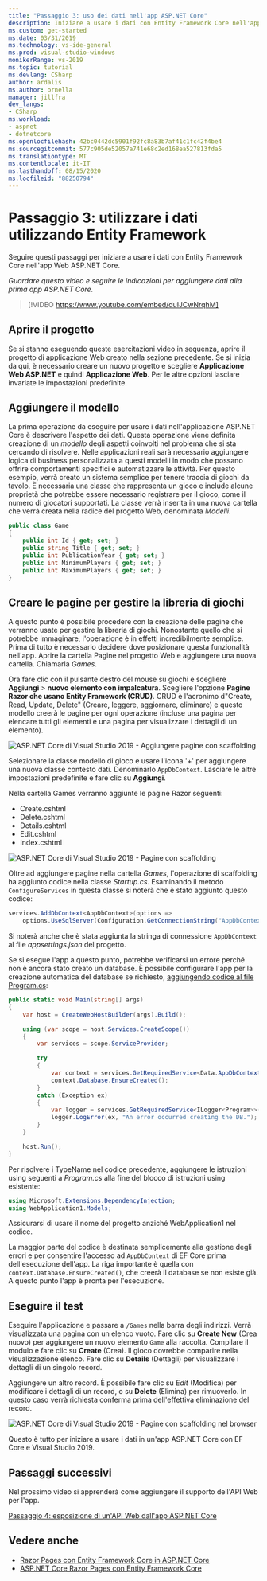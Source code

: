 ```yaml
---
title: "Passaggio 3: uso dei dati nell'app ASP.NET Core"
description: Iniziare a usare i dati con Entity Framework Core nell'app Web ASP.NET Core con questa esercitazione video e istruzioni dettagliate.
ms.custom: get-started
ms.date: 03/31/2019
ms.technology: vs-ide-general
ms.prod: visual-studio-windows
monikerRange: vs-2019
ms.topic: tutorial
ms.devlang: CSharp
author: ardalis
ms.author: ornella
manager: jillfra
dev_langs:
- CSharp
ms.workload:
- aspnet
- dotnetcore
ms.openlocfilehash: 42bc0442dc5901f92fc8a83b7af41c1fc42f4be4
ms.sourcegitcommit: 577c905de52057a741e68c2ed168ea527813fda5
ms.translationtype: MT
ms.contentlocale: it-IT
ms.lasthandoff: 08/15/2020
ms.locfileid: "88250794"
---
```

# <a name="step-3-work-with-data-using-entity-framework"></a>Passaggio 3: utilizzare i dati utilizzando Entity Framework

Seguire questi passaggi per iniziare a usare i dati con Entity Framework Core nell'app Web ASP.NET Core.

_Guardare questo video e seguire le indicazioni per aggiungere dati alla prima app ASP.NET Core._

> [!VIDEO https://www.youtube.com/embed/dulJCwNrqhM]

## <a name="open-your-project"></a>Aprire il progetto

Se si stanno eseguendo queste esercitazioni video in sequenza, aprire il progetto di applicazione Web creato nella sezione precedente. Se si inizia da qui, è necessario creare un nuovo progetto e scegliere **Applicazione Web ASP.NET** e quindi **Applicazione Web**. Per le altre opzioni lasciare invariate le impostazioni predefinite.

## <a name="add-your-model"></a>Aggiungere il modello

La prima operazione da eseguire per usare i dati nell'applicazione ASP.NET Core è descrivere l'aspetto dei dati. Questa operazione viene definita creazione di un *modello* degli aspetti coinvolti nel problema che si sta cercando di risolvere. Nelle applicazioni reali sarà necessario aggiungere logica di business personalizzata a questi modelli in modo che possano offrire comportamenti specifici e automatizzare le attività. Per questo esempio, verrà creato un sistema semplice per tenere traccia di giochi da tavolo. È necessaria una classe che rappresenta un gioco e include alcune proprietà che potrebbe essere necessario registrare per il gioco, come il numero di giocatori supportati. La classe verrà inserita in una nuova cartella che verrà creata nella radice del progetto Web, denominata *Modelli*.

```csharp
public class Game
{
    public int Id { get; set; }
    public string Title { get; set; }
    public int PublicationYear { get; set; }
    public int MinimumPlayers { get; set; }
    public int MaximumPlayers { get; set; }
}
```

## <a name="create-the-pages-to-manage-your-game-library"></a>Creare le pagine per gestire la libreria di giochi

A questo punto è possibile procedere con la creazione delle pagine che verranno usate per gestire la libreria di giochi. Nonostante quello che si potrebbe immaginare, l'operazione è in effetti incredibilmente semplice. Prima di tutto è necessario decidere dove posizionare questa funzionalità nell'app. Aprire la cartella Pagine nel progetto Web e aggiungere una nuova cartella. Chiamarla *Games*.

Ora fare clic con il pulsante destro del mouse su giochi e scegliere **Aggiungi**  >  **nuovo elemento con impalcatura**. Scegliere l'opzione **Pagine Razor che usano Entity Framework (CRUD)**. CRUD è l'acronimo d"Create, Read, Update, Delete" (Creare, leggere, aggiornare, eliminare) e questo modello creerà le pagine per ogni operazione (incluse una pagina per elencare tutti gli elementi e una pagina per visualizzare i dettagli di un elemento).

![ASP.NET Core di Visual Studio 2019 - Aggiungere pagine con scaffolding](media/vs-2019/vs2019-add-scaffold.png)

Selezionare la classe modello di gioco e usare l'icona '+' per aggiungere una nuova classe contesto dati. Denominarlo `AppDbContext`. Lasciare le altre impostazioni predefinite e fare clic su **Aggiungi**.

Nella cartella Games verranno aggiunte le pagine Razor seguenti:

- Create.cshtml
- Delete.cshtml
- Details.cshtml
- Edit.cshtml
- Index.cshtml

![ASP.NET Core di Visual Studio 2019 - Pagine con scaffolding](media/vs-2019/vs2019-scaffolded-pages.png)

Oltre ad aggiungere pagine nella cartella *Games*, l'operazione di scaffolding ha aggiunto codice nella classe *Startup.cs*. Esaminando il metodo `ConfigureServices` in questa classe si noterà che è stato aggiunto questo codice:

```csharp
services.AddDbContext<AppDbContext>(options =>
    options.UseSqlServer(Configuration.GetConnectionString("AppDbContext")));
```

Si noterà anche che è stata aggiunta la stringa di connessione `AppDbContext` al file *appsettings.json* del progetto.

Se si esegue l'app a questo punto, potrebbe verificarsi un errore perché non è ancora stato creato un database. È possibile configurare l'app per la creazione automatica del database se richiesto, [aggiungendo codice al file Program.cs](/aspnet/core/data/ef-rp/intro?view=aspnetcore-2.1&tabs=visual-studio#update-main):

```csharp
public static void Main(string[] args)
{
    var host = CreateWebHostBuilder(args).Build();

    using (var scope = host.Services.CreateScope())
    {
        var services = scope.ServiceProvider;

        try
        {
            var context = services.GetRequiredService<Data.AppDbContext>();
            context.Database.EnsureCreated();
        }
        catch (Exception ex)
        {
            var logger = services.GetRequiredService<ILogger<Program>>();
            logger.LogError(ex, "An error occurred creating the DB.");
        }
    }

    host.Run();
}
```

Per risolvere i TypeName nel codice precedente, aggiungere le istruzioni using seguenti a *Program.cs* alla fine del blocco di istruzioni using esistente:

```csharp
using Microsoft.Extensions.DependencyInjection;
using WebApplication1.Models;
```

Assicurarsi di usare il nome del progetto anziché WebApplication1 nel codice.

La maggior parte del codice è destinata semplicemente alla gestione degli errori e per consentire l'accesso ad `AppDbContext` di EF Core prima dell'esecuzione dell'app. La riga importante è quella con `context.Database.EnsureCreated()`, che creerà il database se non esiste già. A questo punto l'app è pronta per l'esecuzione.

## <a name="test-it-out"></a>Eseguire il test

Eseguire l'applicazione e passare a `/Games` nella barra degli indirizzi. Verrà visualizzata una pagina con un elenco vuoto. Fare clic su **Create New** (Crea nuovo) per aggiungere un nuovo elemento `Game` alla raccolta. Compilare il modulo e fare clic su **Create** (Crea). Il gioco dovrebbe comparire nella visualizzazione elenco. Fare clic su **Details** (Dettagli) per visualizzare i dettagli di un singolo record.

Aggiungere un altro record. È possibile fare clic su *Edit* (Modifica) per modificare i dettagli di un record, o su **Delete** (Elimina) per rimuoverlo. In questo caso verrà richiesta conferma prima dell'effettiva eliminazione del record.

![ASP.NET Core di Visual Studio 2019 - Pagine con scaffolding nel browser](media/vs-2019/vs2019-game-list.png)

Questo è tutto per iniziare a usare i dati in un'app ASP.NET Core con EF Core e Visual Studio 2019.

## <a name="next-steps"></a>Passaggi successivi

Nel prossimo video si apprenderà come aggiungere il supporto dell'API Web per l'app.

[Passaggio 4: esposizione di un'API Web dall'app ASP.NET Core](tutorial-aspnet-core-ef-step-04.md)

## <a name="see-also"></a>Vedere anche

- [Razor Pages con Entity Framework Core in ASP.NET Core](/aspnet/core/data/ef-rp/intro?view=aspnetcore-2.1&tabs=visual-studio)
- [ASP.NET Core Razor Pages con Entity Framework Core](/aspnet/core/data/?view=aspnetcore-2.1)
